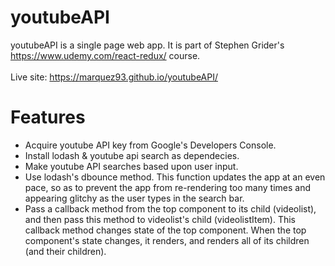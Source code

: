 # youtubeAPI

youtubeAPI is a single page web app. It is part of Stephen Grider's https://www.udemy.com/react-redux/ course. <br/> <br/>
Live site: https://marquez93.github.io/youtubeAPI/

# Features

* Acquire youtube API key from Google's Developers Console.
* Install lodash & youtube api search as dependecies.
* Make youtube API searches based upon user input. 
* Use lodash's dbounce method. This function updates the app at an even pace, so as to prevent the app from re-rendering too many times and appearing glitchy as the user types in the search bar. 
* Pass a callback method from the top component to its child (videolist), and then pass this method to videolist's child (videolistItem). This callback method changes state of the top component. When the top component's state changes, it renders, and renders all of its children (and their children). 
